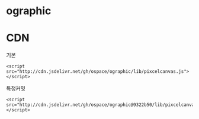 # ographic

# CDN
기본
```
<script src="http://cdn.jsdelivr.net/gh/ospace/ographic/lib/pixcelcanvas.js"></script>
```
특정커밋
```
<script src="http://cdn.jsdelivr.net/gh/ospace/ographic@9322b50/lib/pixcelcanvas.js"></script>
```
